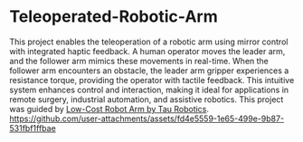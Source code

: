 # Teleoperated-Robotic-Arm
This project enables the teleoperation of a robotic arm using mirror control with integrated haptic feedback. A human operator moves the leader arm, and the follower arm mimics these movements in real-time.
When the follower arm encounters an obstacle, the leader arm gripper experiences a resistance torque, providing the operator with tactile feedback. This intuitive system enhances control and interaction, making it ideal for applications in remote surgery, industrial automation, and assistive robotics. This project was guided by [Low-Cost Robot Arm by Tau Robotics](https://github.com/AlexanderKoch-Koch/low_cost_robot).
https://github.com/user-attachments/assets/fd4e5559-1e65-499e-9b87-531fbf1ffbae

